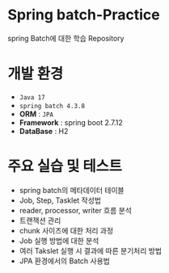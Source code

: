 # Spring batch-Practice 
spring Batch에 대한 학습 Repository

# 개발 환경
* `Java 17`
* `spring batch 4.3.8`
* __ORM__ : `JPA`
* __Framework__ : spring boot 2.7.12
* __DataBase__ : H2

# 주요 실습 및 테스트 
* spring batch의 메타데이터 테이블
* Job, Step, Tasklet 작성법
* reader, processor, writer 흐름 분석
* 트랜잭션 관리
* chunk 사이즈에 대한 처리 과정
* Job 실행 방법에 대한 분석
* 여러 Takslet 실행 시 결과에 따른 분기처리 방법
* JPA 환경에서의 Batch 사용법

